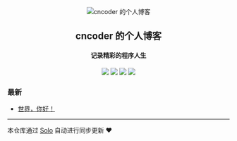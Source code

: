 <p align="center"><img alt="cncoder 的个人博客" src="https://static.b3log.org/images/brand/solo-32.png"></p><h2 align="center">
cncoder 的个人博客
</h2>

<h4 align="center">记录精彩的程序人生</h4>
<p align="center"><a title="cncoder 的个人博客" target="_blank" href="https://github.com/cncoder/solo-blog"><img src="https://img.shields.io/github/last-commit/cncoder/solo-blog.svg?style=flat-square&color=FF9900"></a>
<a title="GitHub repo size in bytes" target="_blank" href="https://github.com/cncoder/solo-blog"><img src="https://img.shields.io/github/repo-size/cncoder/solo-blog.svg?style=flat-square"></a>
<a title="Solo Version" target="_blank" href="https://github.com/b3log/solo/releases"><img src="https://img.shields.io/badge/solo-3.6.6-f1e05a.svg?style=flat-square&color=blueviolet"></a>
<a title="Hits" target="_blank" href="https://github.com/b3log/hits"><img src="https://hits.b3log.org/cncoder/solo-blog.svg"></a></p>

### 最新

* [世界，你好！](http://internal-toolsnew-prod-blog-solo-alb-1455721170.ap-northeast-1.elb.amazonaws.com/hello-solo)



---

本仓库通过 [Solo](https://github.com/b3log/solo) 自动进行同步更新 ❤️ 